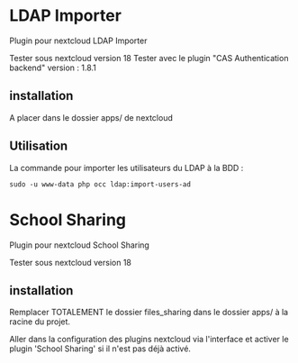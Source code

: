 # LDAP Importer

Plugin pour nextcloud LDAP Importer

Tester sous nextcloud version 18
Tester avec le plugin "CAS Authentication backend" version : 1.8.1

## installation

A placer dans le dossier apps/ de nextcloud

## Utilisation

La commande pour importer les utilisateurs du LDAP à la BDD :

```
sudo -u www-data php occ ldap:import-users-ad
```

# School Sharing

Plugin pour nextcloud School Sharing

Tester sous nextcloud version 18

## installation

Remplacer TOTALEMENT le dossier files_sharing dans le dossier apps/ à la racine du projet.

Aller dans la configuration des plugins nextcloud via l'interface et activer le plugin 'School Sharing' si il n'est pas déjà activé.
